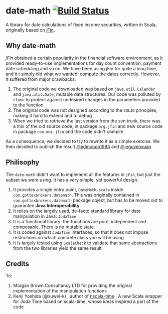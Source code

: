 date-math  [![Build Status](https://travis-ci.org/GBSA/date-math.png?branch=master)](https://travis-ci.org/GBSA/date-math)
========

A library for date calculations of fixed income securities, written in Scala, originally based on [jFin](http://jfin.org/wp/).




Why date-math
-------
*jFin* obtained a certain popularity in the financial software environment, as it provided ready-to-use implementations for day count convention, payment date scheduling and so on. We have been using jFin for quite a long time, and it t simply did what we wanted: compute the dates correctly. However, it suffered from major drawbacks:


1. The original code we downloaded was based on `java.util.Calendar` and `java.util.Date`, mutable data structures. Our code was polluted by `clone` to protect against undesired changes in the parameters provided to the function.
2. The original code was not designed according to the `SOLID` principles, making it hard to extend and to debug
3. When we tried to retrieve the last version from the svn trunk, there was a mix of the old source code, in package `org.jfin` and new source code in package `com.mbc.jfin` and the code didn't compile


As a consequence, we decided to try to rewrite it as a simple exercise. We then decided to publish the result
[@edmondo1984](https://github.com/edmondo1984) and [@jnguyenxuan](https://github.com/jnguyenx)

Philisophy
-----------
The `date-math` didn't want to implement all the features in `jFin`, but just the subset we were using. It has a very simple, yet powerful design.

1.  It provides a single entry point, `DateMath.scala` inside `com.gottexbrokers.datemath`. This was originally contained in `com.gottexbrokers.datemath` package object, but has to be moved out to guarantee **Java Interoperability**
2.  It relies on the largely used, de-facto standard library for date manipulation in Java: `JodaTime` 
3.  It is a functional library: the functions are pure, independent and composable. There is no mutable state. 
4.  It is coded against `JodaTime` interfaces, so that it does not impose restrictions on which concrete class you will be using
5.  It is largely tested using `ScalaCheck` to validate that same abstractions from the two libraries yield the same result



Credits
----------

To:

1. Morgan Brown Consultancy LTD for providing the original implementation of the manipulation functions
2. Kenji Yoshida (@xuwei-k) , author of [nscala-time](https://github.com/nscala-time/nscala-time)  , A new Scala wrapper for Joda Time based on scala-time, whose ideas inspired a part of the code 
 
